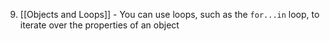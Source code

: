 
9. [[Objects and Loops]] - You can use loops, such as the `for...in` loop, to iterate over the properties of an object